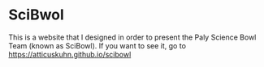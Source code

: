 # SciBwol
This is a website that I designed in order to present the Paly Science Bowl Team
(known as SciBowl). If you want to see it, go to
https://atticuskuhn.github.io/scibowl